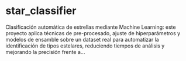 # star_classifier
Clasificación automática de estrellas mediante Machine Learning: este proyecto aplica técnicas de pre-procesado, ajuste de hiperparámetros y modelos de ensamble sobre un dataset real para automatizar la identificación de tipos estelares, reduciendo tiempos de análisis y mejorando la precisión frente a...
